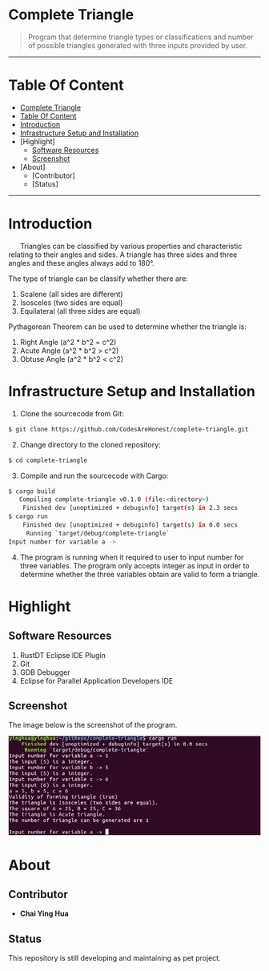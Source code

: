 Complete Triangle
==================
> Program that determine triangle types or classifications and number of possible triangles generated with three inputs provided by user. 

*** 

Table Of Content 
================

* [Complete Triangle](#complete-triangle) 
* [Table Of Content](#table-of-content) 
* [Introduction](#introduction)
* [Infrastructure Setup and Installation](#infrastructure-setup-and-installation)
* [Highlight]
  * [Software Resources](#software-resources)
  * [Screenshot](#screenshot)
* [About]
  * [Contributor]
  * [Status] 
  
*** 

Introduction
============
&nbsp;&nbsp;&nbsp;&nbsp;&nbsp;&nbsp;Triangles can be classified by various properties and characteristic relating to their angles and sides. A triangle has three sides and three angles and these angles always add to 180°.  

The type of triangle can be classify whether there are:  
1. Scalene (all sides are different)  
2. Isosceles (two sides are equal)  
3. Equilateral (all three sides are equal)  

Pythagorean Theorem can be used to determine whether the triangle is: 
1. Right Angle  (a^2 * b^2 = c^2) 
2. Acute Angle  (a^2 * b^2 > c^2)
3. Obtuse Angle (a^2 * b^2 < c^2)  

Infrastructure Setup and Installation
=====================================
1. Clone the sourcecode from Git: 
``` sh 
$ git clone https://github.com/CodesAreHonest/complete-triangle.git
``` 

2. Change directory to the cloned repository: 
``` sh 
$ cd complete-triangle
```

3. Compile and run the sourcecode with Cargo: 
``` sh 
$ cargo build 
   Compiling complete-triangle v0.1.0 (file:<directory>)
    Finished dev [unoptimized + debuginfo] target(s) in 2.3 secs
$ cargo run 
    Finished dev [unoptimized + debuginfo] target(s) in 0.0 secs
     Running `target/debug/complete-triangle`
Input number for variable a -> 
``` 

4. The program is running when it required to user to input number for three variables. The program only accepts integer as input in order to determine whether the three variables obtain are valid to form a triangle. 


Highlight
=========
Software Resources
-------------------
1. RustDT Eclipse IDE Plugin  
2. Git  
3. GDB Debugger  
4. Eclipse for Parallel Application Developers IDE  

Screenshot
----------
The image below is the screenshot of the program. 
<p align="center"><img src="img/runtime-screenshot.png"/></p>

About 
=====
Contributor
-----------
- **Chai Ying Hua** 

Status 
------
This repository is still developing and maintaining as pet project. 



